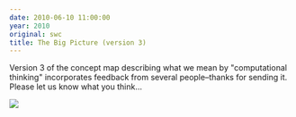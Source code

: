 ```yaml
---
date: 2010-06-10 11:00:00
year: 2010
original: swc
title: The Big Picture (version 3)
---
```

<p>Version 3 of the concept map describing what we mean by "computational thinking" incorporates feedback from several people–thanks for sending it. Please let us know what you think…</p>
<p><img src="{{'/files/2010/06/concept-map-21-150x150.png' | relative_url}}" class="centered"></p>
